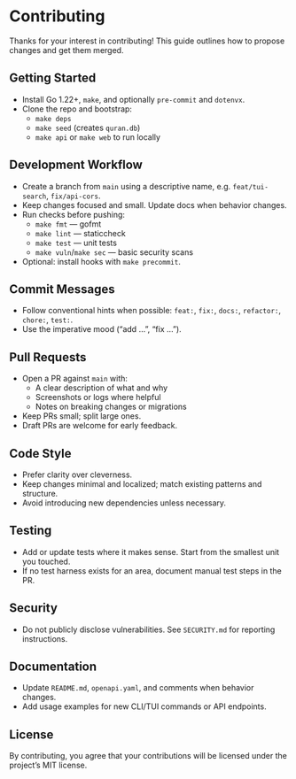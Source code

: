 # Contributing

Thanks for your interest in contributing! This guide outlines how to propose changes and get them merged.

## Getting Started
- Install Go 1.22+, `make`, and optionally `pre-commit` and `dotenvx`.
- Clone the repo and bootstrap:
  - `make deps`
  - `make seed` (creates `quran.db`)
  - `make api` or `make web` to run locally

## Development Workflow
- Create a branch from `main` using a descriptive name, e.g. `feat/tui-search`, `fix/api-cors`.
- Keep changes focused and small. Update docs when behavior changes.
- Run checks before pushing:
  - `make fmt` — gofmt
  - `make lint` — staticcheck
  - `make test` — unit tests
  - `make vuln`/`make sec` — basic security scans
- Optional: install hooks with `make precommit`.

## Commit Messages
- Follow conventional hints when possible: `feat:`, `fix:`, `docs:`, `refactor:`, `chore:`, `test:`.
- Use the imperative mood (“add …”, “fix …”).

## Pull Requests
- Open a PR against `main` with:
  - A clear description of what and why
  - Screenshots or logs where helpful
  - Notes on breaking changes or migrations
- Keep PRs small; split large ones.
- Draft PRs are welcome for early feedback.

## Code Style
- Prefer clarity over cleverness.
- Keep changes minimal and localized; match existing patterns and structure.
- Avoid introducing new dependencies unless necessary.

## Testing
- Add or update tests where it makes sense. Start from the smallest unit you touched.
- If no test harness exists for an area, document manual test steps in the PR.

## Security
- Do not publicly disclose vulnerabilities. See `SECURITY.md` for reporting instructions.

## Documentation
- Update `README.md`, `openapi.yaml`, and comments when behavior changes.
- Add usage examples for new CLI/TUI commands or API endpoints.

## License
By contributing, you agree that your contributions will be licensed under the project’s MIT license.
